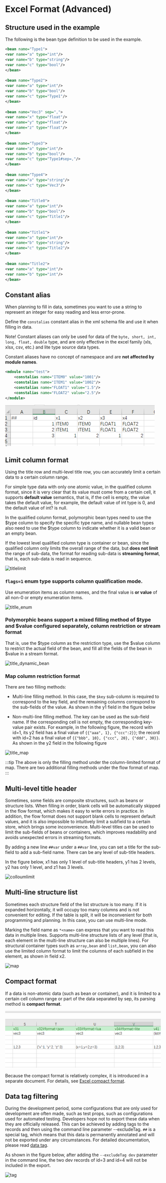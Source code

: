 # Excel Format (Advanced)

## Structure used in the example

The following is the bean type definition to be used in the example.

```xml
<bean name="Type1"> 
<var name="a" type="int"/> 
<var name="b" type="string"/> 
<var name="c" type="bool"/>
</bean>

<bean name="Type2"> 
<var name="a" type="int"/> 
<var name="b" type="bool"/> 
<var name="c" type="Type1"/>
</bean>

<bean name="Vec3" sep=","> 
<var name="x" type="float"/> 
<var name="y" type="float"/> 
<var name="z" type="float"/>
</bean>

<bean name="Type3"> 
<var name="a" type="int"/> 
<var name="b" type="bool"/> 
<var name="c" type="Type1#sep=,"/>
</bean>

<bean name="Type4"> 
<var name="a" type="string"/>
<var name="c" type="Vec3"/>
</bean>

<bean name="Title0">
<var name="a" type="int"/>
<var name="b" type="bool"/>
<var name="c" type="Title1"/>
</bean>

<bean name="Title1">
<var name="a" type="int"/>
<var name="b" type="string"/>
<var name="c" type="Title2"/>
</bean>

<bean name="Title2">
<var name="a" type="int"/>
<var name="b" type="int"/>
</bean>
```

## Constant alias

When planning to fill in data, sometimes you want to use a string to represent an integer for easy reading and less error-prone.

Define the `constalias` constant alias in the xml schema file and use it when filling in data.

Note! Constant aliases can only be used for data of the `byte, short, int, long, float, double` type, and are only effective in the excel family (xls, xlsx, csv, etc.) and lite type source data types.

Constant aliases have no concept of namespace and are **not affected by module names**.

```xml
<mdoule name="test"> 
    <constalias name="ITEM0" value="1001"/> 
    <constalias name="ITEM1" value="1002"/> 
    <constalias name="FLOAT1" value="1.5"/> 
    <constalias name="FLOAT2" value="2.5"/>
</module>
```

![constalias](/img/constalias.jpg)

## Limit column format

Using the title row and multi-level title row, you can accurately limit a certain data to a certain column range.

For simple type data with only one atomic value, in the qualified column format, since it is very clear that its value must come from a certain cell, it supports **default value** semantics, that is, if the cell is empty, the value takes the default value, for example, the default value of int type is 0, and the default value of int? is null.

In the qualified column format, polymorphic bean types need to use the $type column to specify the specific type name, and nullable bean types also need to use the $type column to indicate whether it is a valid bean or an empty bean.

If the lowest level qualified column type is container or bean, since the qualified column only limits the overall range of the data, but **does not limit** the range of sub-data, the format for reading sub-data is **streaming format**, that is, each sub-data is read in sequence.

![titlelimit](/img/cases/titlelimit.jpg)

### `flags=1` enum type supports column qualification mode.

Use enumeration items as column names, and the final value is **or value** of all non-0 or empty enumeration items.

![titlle_enum](/img/cases/title_enum.jpg)

### Polymorphic beans support a mixed filling method of $type and $value configured separately, column restriction or stream format

That is, use the $type column as the restriction type, use the $value column to restrict the actual field of the bean, and fill all the fields of the bean in $value in a stream format.

![title_dynamic_bean](/img/cases/title_dynamic_bean.jpg)

### Map column restriction format

There are two filling methods:

- Multi-line filling method. In this case, the `$key` sub-column is required to correspond to the key field, and the remaining columns correspond to the sub-fields of the value. As shown in the y1 field in the figure below

- Non-multi-line filling method. The key can be used as the sub-field name. If the corresponding cell is not empty, the corresponding key-value pair exists. For example, in the following figure, the record with id=1,
its y2 field has a final value of `{{"aaa", 1}, {"ccc":2}}`; the record with id=2 has a final value of `{{"bbb", 10}, {"ccc", 20}, {"ddd", 30}}`.
As shown in the y2 field in the following figure

![title_map](/img/cases/title_map.jpg)

:::tip
The above is only the filling method under the column-limited format of map. There are two additional filling methods under the flow format of map.
:::

## Multi-level title header

Sometimes, some fields are composite structures, such as beans or structure lists. When filling in order, blank cells will be automatically skipped in the flow format,
which makes it easy to write errors in practice. In addition, the flow format does not support blank cells to represent default values, and it is also impossible to intuitively limit a subfield to a certain store, which brings some inconvenience.
Multi-level titles can be used to limit the sub-fields of beans or containers, which improves readability and avoids unexpected errors in streaming formats.

By adding a new line `##var` under a `##var` line, you can set a title for the sub-field to add a sub-field name. There can be any level of sub-title headers.

In the figure below, x1 has only 1 level of sub-title headers, y1 has 2 levels, y2 has only 1 level, and z1 has 3 levels.

![colloumlimit](/img/cases/multileveltitle.jpg)

## Multi-line structure list

Sometimes each structure field of the list structure is too many. If it is expanded horizontally, it will occupy too many columns and is not convenient for editing. If the table is split, it will be inconvenient for both programming and planning. In this case, you can use multi-line mode.

Marking the field name as `*<name>` can express that you want to read this data in multiple lines. Supports multi-line structure lists of any level (that is, each element in the multi-line structure can also be multiple lines).
For structural container types such as `array,bean` and `list,bean`, you can also use the limited column format to limit the columns of each subfield in the element, as shown in field x2.

![map](/img/cases/multiline.jpg)

## Compact format

If a data is non-atomic data (such as bean or container), and it is limited to a certain cell column range or part of the data separated by sep, its parsing method is **compact format**.

![image](/img/compact.jpg)

Because the compact format is relatively complex, it is introduced in a separate document. For details, see [Excel compact format](./excelcompactformat).

## Data tag filtering

During the development period, some configurations that are only used for development are often made, such as test props, such as configurations used for automated testing. Developers hope not to export these data when they are officially released.
This can be achieved by adding tags to the records and then using the command line parameter --excludeTag. `##` is a special tag, which means that this data is permanently annotated and will not be exported under any circumstances.
For detailed documentation, please read [data tag](./tag).

As shown in the figure below, after adding the `--excludeTag dev` parameter in the command line, the two dev records of id=3 and id=4 will not be included in the export.

![tag](/img/cases/tag.jpg)
